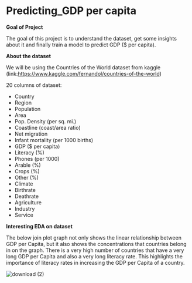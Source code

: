 # Predicting_GDP per capita

**Goal of Project**

The goal of this project is to understand the dataset, get some insights about it and finally train a model to predict GDP ($ per capita).

**About the dataset**

We will be using the Countries of the World dataset from kaggle (link:https://www.kaggle.com/fernandol/countries-of-the-world)

20 columns of dataset:
* Country
* Region
* Population
* Area
* Pop. Density (per sq. mi.)
* Coastline (coast/area ratio)
* Net migration
* Infant mortality (per 1000 births)	
* GDP ($ per capita)	
* Literacy (%)	
* Phones (per 1000)	
* Arable (%)	
* Crops (%)	
* Other (%)	
* Climate	
* Birthrate	
* Deathrate	
* Agriculture	
* Industry	
* Service

**Interesting EDA on dataset**

The below join plot graph not only shows the linear relationship between GDP per Capita, but it also shows the concentrations that countries belong in on the graph. There is a very high number of countries that have a very long GDP per Capita and also a very long literacy rate. This highlights the importance of literacy rates in increasing the GDP per Capita of a country.

![download (2)](https://user-images.githubusercontent.com/42713212/89377056-9f05b500-d723-11ea-854e-575ea9e40c8e.png)
